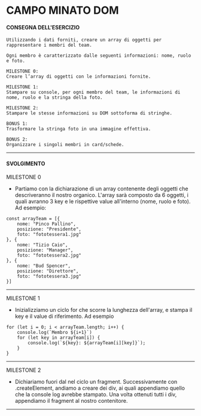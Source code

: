 # CAMPO MINATO DOM

#### CONSEGNA DELL'ESERCIZIO 

```
Utilizzando i dati forniti, creare un array di oggetti per rappresentare i membri del team.

Ogni membro è caratterizzato dalle seguenti informazioni: nome, ruolo e foto.

MILESTONE 0:
Creare l’array di oggetti con le informazioni fornite.

MILESTONE 1:
Stampare su console, per ogni membro del team, le informazioni di nome, ruolo e la stringa della foto.

MILESTONE 2:
Stampare le stesse informazioni su DOM sottoforma di stringhe.

BONUS 1:
Trasformare la stringa foto in una immagine effettiva.

BONUS 2:
Organizzare i singoli membri in card/schede.
```

---

#### SVOLGIMENTO

MILESTONE 0

- Partiamo con la dichiarazione di un array contenente degli oggetti che descriveranno il nostro organico. L'array sarà composto da 6 oggetti, i quali avranno 3 key e le rispettive value all'interno (nome, ruolo e foto). Ad esempio:

```JS
const arrayTeam = [{
    nome: "Pinco Pallino",
    posizione: "Presidente",
    foto: "fototessera1.jpg"
}, {
    nome: "Tizio Caio",
    posizione: "Manager",
    foto: "fototessera2.jpg"
}, {
    nome: "Bud Spencer",
    posizione: "Direttore",
    foto: "fototessera3.jpg"
}]
```

---

MILESTONE 1

- Inizializziamo un ciclo for che scorre la lunghezza dell'array, e stampa il key e il value di riferimento. Ad esempio

```JS
for (let i = 0; i < arrayTeam.length; i++) {
    console.log(`Membro ${i+1}`)
    for (let key in arrayTeam[i]) {
        console.log(`${key}: ${arrayTeam[i][key]}`);
    }
}
```
---

MILESTONE 2

- Dichiariamo fuori dal nel ciclo un fragment. Successivamente con .createElement, andiamo a creare dei div, ai quali appendiamo quello che la console log avrebbe stampato. Una volta ottenuti tutti i div, appendiamo il fragment al nostro contenitore.

---



